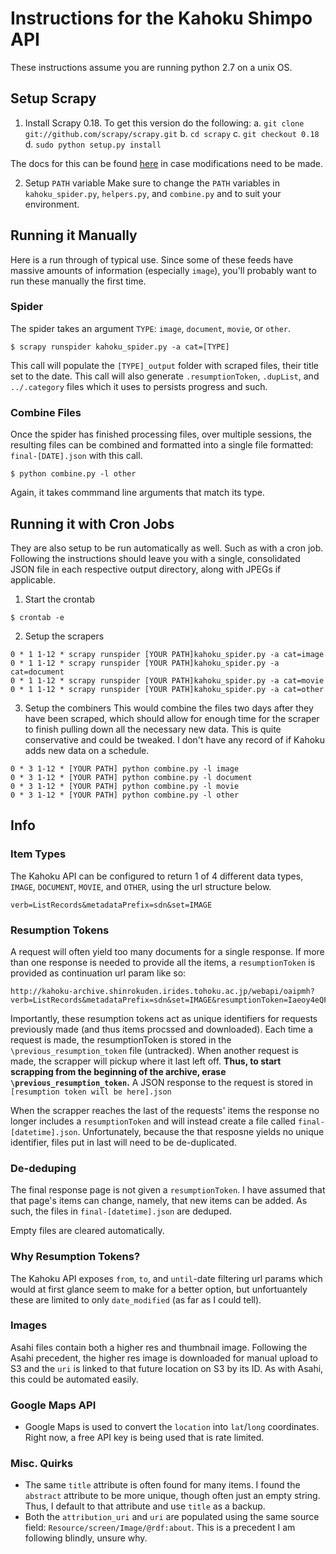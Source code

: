 # Instructions for the Kahoku Shimpo API
These instructions assume you are running python 2.7 on a unix OS.  

## Setup Scrapy
1. Install Scrapy 0.18.
To get this version do the following:
a. `git clone git://github.com/scrapy/scrapy.git`
b. `cd scrapy`
c. `git checkout 0.18`
d. `sudo python setup.py install`

The docs for this can be found [here](https://doc.scrapy.org/en/0.18/intro/tutorial.html) in case modifications need to be made.

2. Setup `PATH` variable
Make sure to change the `PATH` variables in `kahoku_spider.py`, `helpers.py`, and `combine.py` and to suit your environment.


## Running it Manually 
Here is a run through of typical use. Since some of these feeds have massive amounts of information (especially `image`), you'll probably want to run these manually the first time.

### Spider
The spider takes an argument `TYPE`: `image`, `document`, `movie`, or `other`. 
```
$ scrapy runspider kahoku_spider.py -a cat=[TYPE]
```
This call will populate the `[TYPE]_output` folder with scraped files, their title set to the date. This call will also generate `.resumptionToken`, `.dupList`, and `../.category` files which it uses to persists progress and such.

### Combine Files
Once the spider has finished processing files, over multiple sessions, the resulting files can be combined and formatted into a single file formatted: `final-[DATE].json` with this call.
```
$ python combine.py -l other
```
Again, it takes commmand line arguments that match its type.


## Running it with Cron Jobs
They are also setup to be run automatically as well. Such as with a cron job. Following the instructions should leave you with a single, consolidated JSON file in each respective output directory, along with JPEGs if applicable. 

1. Start the crontab
```
$ crontab -e
``` 

2. Setup the scrapers
```
0 * 1 1-12 * scrapy runspider [YOUR PATH]kahoku_spider.py -a cat=image
0 * 1 1-12 * scrapy runspider [YOUR PATH]kahoku_spider.py -a cat=document
0 * 1 1-12 * scrapy runspider [YOUR PATH]kahoku_spider.py -a cat=movie
0 * 1 1-12 * scrapy runspider [YOUR PATH]kahoku_spider.py -a cat=other
```

3. Setup the combiners
This would combine the files two days after they have been scraped, which should allow for enough time for the scraper to finish pulling down all the necessary new data. This is quite conservative and could be tweaked. I don't have any record of if  Kahoku adds new data on a schedule.
```
0 * 3 1-12 * [YOUR PATH] python combine.py -l image
0 * 3 1-12 * [YOUR PATH] python combine.py -l document
0 * 3 1-12 * [YOUR PATH] python combine.py -l movie
0 * 3 1-12 * [YOUR PATH] python combine.py -l other
```


## Info
### Item Types
 The Kahoku API can be configured to return 1 of 4 different data types, `IMAGE`, `DOCUMENT`, `MOVIE`, and `OTHER`, using the url structure below.
```
verb=ListRecords&metadataPrefix=sdn&set=IMAGE
```

### Resumption Tokens
A request will often yield too many documents for a single response. If more than one response is needed to provide all the items, a `resumptionToken` is provided as continuation url param like so:
```
http://kahoku-archive.shinrokuden.irides.tohoku.ac.jp/webapi/oaipmh?verb=ListRecords&metadataPrefix=sdn&set=IMAGE&resumptionToken=Iaeoy4eQF_Msh6Q_Sv_dnA
```
Importantly, these resumption tokens act as unique identifiers for requests previously made (and thus items procssed and downloaded). Each time a request is made, the resumptionToken is stored in the `\previous_resumption_token` file (untracked). When another request is made, the scrapper will pickup where it last left off. **Thus, to start scrapping from the beginning of the archive, erase `\previous_resumption_token`.** A JSON response to the request is stored in `[resumption token will be here].json`

When the scrapper reaches the last of the requests' items the response no longer includes a `resumptionToken` and will instead create a file called `final-[datetime].json`. Unfortunately, because the that resposne yields no unique identifier, files put in last will need to be de-duplicated.

### De-deduping
The final response page is not given a `resumptionToken`. I have assumed that that page's items can change, namely, that new items can be added. As such, the files in `final-[datetime].json` are deduped. 

Empty files are cleared automatically.

### Why Resumption Tokens?
The Kahoku API exposes `from`, `to`, and `until`-date filtering url params which would at first glance seem to make for a better option, but unfortuantely these are limited to only `date_modified` (as far as I could tell). 

### Images
Asahi files contain both a higher res and thumbnail image. Following the Asahi precedent, the higher res image is downloaded for manual upload to S3 and the `uri` is linked to that future location on S3 by its ID. As with Asahi, this could be automated easily.

### Google Maps API
- Google Maps is used to convert the `location` into `lat`/`long` coordinates. Right now, a free API key is being used that is rate limited.

### Misc. Quirks
- The same `title` attribute is often found for many items. I found the `abstract` attribute to be more unique, though often just an empty string. Thus, I default to that attribute and use `title` as a backup.
- Both the `attribution_uri` and `uri` are populated using the same source field: `Resource/screen/Image/@rdf:about`. This is a precedent I am following blindly, unsure why.
